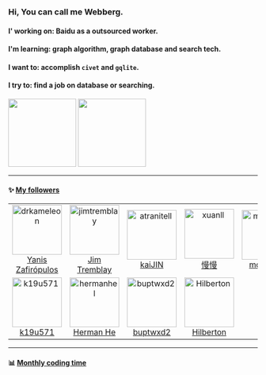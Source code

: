 ### Hi, You can call me Webberg.  
#### I' working on: Baidu as a outsourced worker.
#### I'm learning: graph algorithm, graph database and search tech.  
#### I want to: accomplish `civet` and `gqlite`.  
#### I try to: find a job on database or searching.

<!--
**webbery/webbery** is a ✨ _special_ ✨ repository because its `README.md` (this file) appears on your GitHub profile.

Here are some ideas to get you started:
-->
<!-- - 🔭 I’m currently working on ... -->
<!-- - 🌱 I’m currently learning ... -->
<!-- - 👯 I’m looking to collaborate on ... -->
<!-- - 🤔 I’m looking for help with ... 
- 💬 Ask me about ...
- 📫 How to reach me: ...
- 😄 Pronouns: ...  -->
<!-- - ⚡ C++/js/python   -->

<div>
  <img align="" height="137px" style="display:inline" src="https://github-readme-stats.vercel.app/api?username=webbery&hide_title=true&hide_border=true&show_icons=true&include_all_commits=true&line_height=21&theme=gruvbox_light&locale=cn" />
<img height="137px" style="display:inline" src="https://github-readme-stats.vercel.app/api/top-langs/?username=webbery&hide_title=true&hide_border=true&layout=compact&theme=gruvbox_light&locale=cn"/>
<!--img align='left' src="https://github-profile-summary-cards.vercel.app/api/cards/profile-details?username=webbery&theme=nord_dark"/-->
</div>

----  

#### :sparkles: [My followers](./getTopFollowers.py)  

<!--START_SECTION:top-followers-->
<table>
  <tr>
    <td align="center">
      <a href="https://github.com/drkameleon">
        <img src="https://avatars2.githubusercontent.com/u/1265028" width="100px;" alt="drkameleon"/>
      </a>
      <br />
      <a href="https://github.com/drkameleon">Yanis Zafirópulos</a>
    </td>
    <td align="center">
      <a href="https://github.com/jimtremblay">
        <img src="https://avatars2.githubusercontent.com/u/7810954" width="100px;" alt="jimtremblay"/>
      </a>
      <br />
      <a href="https://github.com/jimtremblay">Jim Tremblay</a>
    </td>
    <td align="center">
      <a href="https://github.com/atranitell">
        <img src="https://avatars2.githubusercontent.com/u/10227574" width="100px;" alt="atranitell"/>
      </a>
      <br />
      <a href="https://github.com/atranitell">kaiJIN</a>
    </td>
    <td align="center">
      <a href="https://github.com/xuanll">
        <img src="https://avatars2.githubusercontent.com/u/6114377" width="100px;" alt="xuanll"/>
      </a>
      <br />
      <a href="https://github.com/xuanll">慢慢</a>
    </td>
    <td align="center">
      <a href="https://github.com/morindaz">
        <img src="https://avatars2.githubusercontent.com/u/13750436" width="100px;" alt="morindaz"/>
      </a>
      <br />
      <a href="https://github.com/morindaz">morindaz</a>
    </td>
    <td align="center">
      <a href="https://github.com/kiaoio4">
        <img src="https://avatars2.githubusercontent.com/u/34300182" width="100px;" alt="kiaoio4"/>
      </a>
      <br />
      <a href="https://github.com/kiaoio4">KIGA</a>
    </td>
    <td align="center">
      <a href="https://github.com/whitewatercn">
        <img src="https://avatars2.githubusercontent.com/u/58654928" width="100px;" alt="whitewatercn"/>
      </a>
      <br />
      <a href="https://github.com/whitewatercn">王白水</a>
    </td>
  </tr>
  <tr>
    <td align="center">
      <a href="https://github.com/k19u571">
        <img src="https://avatars2.githubusercontent.com/u/48556305" width="100px;" alt="k19u571"/>
      </a>
      <br />
      <a href="https://github.com/k19u571">k19u571</a>
    </td>
    <td align="center">
      <a href="https://github.com/hermanhel">
        <img src="https://avatars2.githubusercontent.com/u/74124690" width="100px;" alt="hermanhel"/>
      </a>
      <br />
      <a href="https://github.com/hermanhel">Herman He</a>
    </td>
    <td align="center">
      <a href="https://github.com/buptwxd2">
        <img src="https://avatars2.githubusercontent.com/u/44185598" width="100px;" alt="buptwxd2"/>
      </a>
      <br />
      <a href="https://github.com/buptwxd2">buptwxd2</a>
    </td>
    <td align="center">
      <a href="https://github.com/Hilberton">
        <img src="https://avatars2.githubusercontent.com/u/104783686" width="100px;" alt="Hilberton"/>
      </a>
      <br />
      <a href="https://github.com/Hilberton">Hilberton</a>
    </td>
  </tr>
</table>
<!--END_SECTION:top-followers-->

----  

#### :bar_chart: [Monthly coding time](https://github.com/muety/wakapi)

<!--START_SECTION:waka-->
<!--END_SECTION:waka-->
